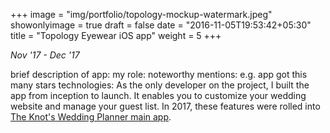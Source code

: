 +++
image = "img/portfolio/topology-mockup-watermark.jpeg"
showonlyimage = true
draft = false
date = "2016-11-05T19:53:42+05:30"
title = "Topology Eyewear iOS app"
weight = 5
+++

*Nov '17 - Dec '17* 
<!--more-->

brief description of app: 
my role: 
noteworthy mentions: e.g. app got this many stars
technologies:
As the only developer on the project, I built the app from inception to launch. It enables you to customize your wedding website and manage your guest list. In 2017, these features were rolled into [The Knot's Wedding Planner main app](https://itunes.apple.com/us/app/wedding-planner-by-the-knot/id457941553?mt=8).